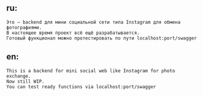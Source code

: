 ## ru:
	Это — backend для мини социальной сети типа Instagram для обмена фотографиями.
	В настоящее время проект всё ещё разрабатывается.
	Готовый функционал можно протестировать по пути localhost:port/swagger

## en: 
	This is a backend for mini social web like Instagram for photo exchange.
	Now still WIP.
	You can test ready functions via localhost:port/swagger
